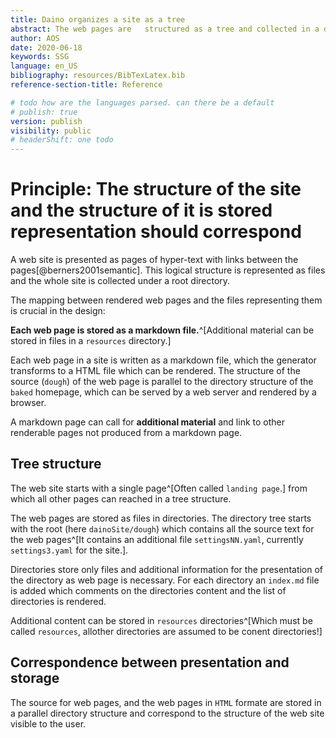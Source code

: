 ```yaml
---
title: Daino organizes a site as a tree
abstract: The web pages are   structured as a tree and collected in a directory tree. 
author: AOS
date: 2020-06-18
keywords: SSG
language: en_US
bibliography: resources/BibTexLatex.bib
reference-section-title: Reference

# todo how are the languages parsed. can there be a default
# publish: true
version: publish
visibility: public
# headerShift: one todo 
---
```


# Principle: The structure of the site and the structure of it is stored representation should correspond

A web site is presented as pages of hyper-text with links between the pages[@berners2001semantic]. This logical structure is represented as files   and the whole site is collected under a root directory. 

The mapping between rendered web pages and the files representing them is crucial in the design:

**Each web page is stored as a markdown file.**^[Additional material can be stored in files in a `resources` directory.]

<!-- The site generator process converts each markdown file (`md` file) to a HTML file a browser can render.  -->

Each web page in a site is written as a markdown file, which the generator transforms to a HTML file which can be rendered. The structure of the source (`dough`) of the web page is parallel to the directory structure of the `baked` homepage, which can be served by a web server and rendered by a browser.

A markdown page can call for **additional material** and link to other renderable pages not produced from a markdown page.

## Tree structure

The web site starts with a single page^[Often called `landing page`.] from which all other pages can reached in a tree structure. 


The web pages are stored as files in  directories. The directory tree starts with the root (here `dainoSite/dough`) which contains all the source text for the web pages^[It contains an additional file `settingsNN.yaml`, currently `settings3.yaml` for the site.].

Directories store only files and additional information for the presentation of the directory as web page is necessary. For each directory an `index.md` file is added which comments on the directories content and the list of directories is rendered.

Additional content can be stored in `resources` directories^[Which must be called `resources`, allother directories are assumed to be conent directories!]

## Correspondence between presentation and storage 

The  source for web pages, and the web pages in `HTML` formate are stored in a parallel directory structure and correspond to the structure of the web site visible to the user. 

